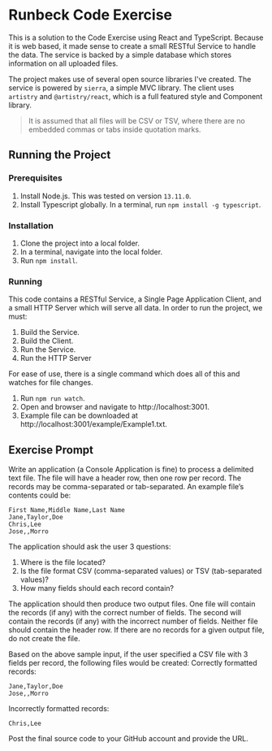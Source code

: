 # Runbeck Code Exercise

This is a solution to the Code Exercise using React and TypeScript.  Because it is web based, it made sense to create a small RESTful Service to handle the data.  The service is backed by a simple database which stores information on all uploaded files.

The project makes use of several open source libraries I've created.  The service is powered by `sierra`, a simple MVC library.  The client uses `artistry` and `@artistry/react`, which is a full featured style and Component library.

> It is assumed that all files will be CSV or TSV, where there are no embedded commas or tabs inside quotation marks.

## Running the Project

### Prerequisites

1. Install Node.js.  This was tested on version `13.11.0`.
2. Install Typescript globally.  In a terminal, run `npm install -g typescript`.

### Installation

1. Clone the project into a local folder.
2. In a terminal, navigate into the local folder.
2. Run `npm install`.

### Running

This code contains a RESTful Service, a Single Page Application Client, and a small HTTP Server which will serve all data.  In order to run the project, we must:

1. Build the Service.
2. Build the Client.
3. Run the Service.
4. Run the HTTP Server

For ease of use, there is a single command which does all of this and watches for file changes.

1. Run `npm run watch`.
2. Open and browser and navigate to http://localhost:3001.
3. Example file can be downloaded at http://localhost:3001/example/Example1.txt.

## Exercise Prompt

Write an application (a Console Application is fine) to process a delimited text file. The file will have a header row, then one row per record. The records may be comma-separated or tab-separated. An example file’s contents could be:

    First Name,Middle Name,Last Name
    Jane,Taylor,Doe
    Chris,Lee
    Jose,,Morro

The application should ask the user 3 questions:

1. Where is the file located?
2. Is the file format CSV (comma-separated values) or TSV (tab-separated values)?
3. How many fields should each record contain?

The application should then produce two output files. One file will contain the records (if any) with the correct number of fields. The second will contain the records (if any) with the incorrect number of fields. Neither file should contain the header row. If there are no records for a given output file, do not create the file.

Based on the above sample input, if the user specified a CSV file with 3 fields per record, the following files would be created:
Correctly formatted records:

    Jane,Taylor,Doe
    Jose,,Morro

Incorrectly formatted records:

    Chris,Lee

Post the final source code to your GitHub account and provide the URL.
